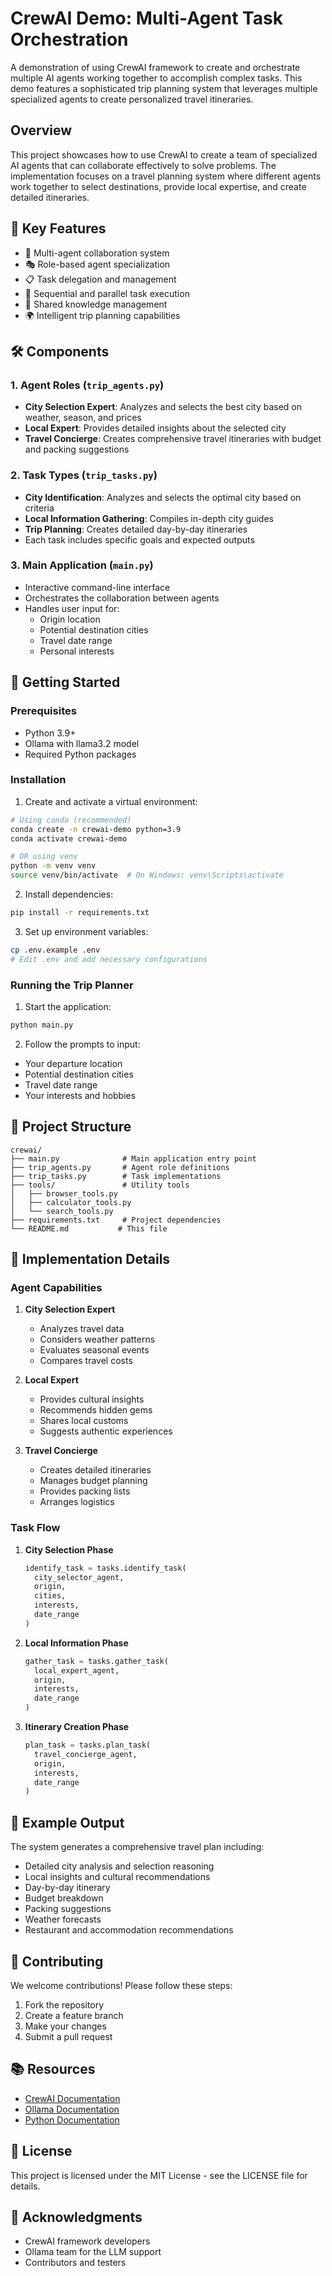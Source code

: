 # CrewAI Demo: Multi-Agent Task Orchestration

A demonstration of using CrewAI framework to create and orchestrate multiple AI agents working together to accomplish complex tasks. This demo features a sophisticated trip planning system that leverages multiple specialized agents to create personalized travel itineraries.

## Overview

This project showcases how to use CrewAI to create a team of specialized AI agents that can collaborate effectively to solve problems. The implementation focuses on a travel planning system where different agents work together to select destinations, provide local expertise, and create detailed itineraries.

## 🌟 Key Features

- 🤖 Multi-agent collaboration system
- 🎭 Role-based agent specialization
- 📋 Task delegation and management
- 🔄 Sequential and parallel task execution
- 🧠 Shared knowledge management
- 🌍 Intelligent trip planning capabilities

## 🛠️ Components

### 1. Agent Roles (`trip_agents.py`)
- **City Selection Expert**: Analyzes and selects the best city based on weather, season, and prices
- **Local Expert**: Provides detailed insights about the selected city
- **Travel Concierge**: Creates comprehensive travel itineraries with budget and packing suggestions

### 2. Task Types (`trip_tasks.py`)
- **City Identification**: Analyzes and selects the optimal city based on criteria
- **Local Information Gathering**: Compiles in-depth city guides
- **Trip Planning**: Creates detailed day-by-day itineraries
- Each task includes specific goals and expected outputs

### 3. Main Application (`main.py`)
- Interactive command-line interface
- Orchestrates the collaboration between agents
- Handles user input for:
  - Origin location
  - Potential destination cities
  - Travel date range
  - Personal interests

## 🚀 Getting Started

### Prerequisites
- Python 3.9+
- Ollama with llama3.2 model
- Required Python packages

### Installation

1. Create and activate a virtual environment:
```bash
# Using conda (recommended)
conda create -n crewai-demo python=3.9
conda activate crewai-demo

# OR using venv
python -m venv venv
source venv/bin/activate  # On Windows: venv\Scripts\activate
```

2. Install dependencies:
```bash
pip install -r requirements.txt
```

3. Set up environment variables:
```bash
cp .env.example .env
# Edit .env and add necessary configurations
```

### Running the Trip Planner

1. Start the application:
```bash
python main.py
```

2. Follow the prompts to input:
- Your departure location
- Potential destination cities
- Travel date range
- Your interests and hobbies

## 📁 Project Structure
```
crewai/
├── main.py              # Main application entry point
├── trip_agents.py       # Agent role definitions
├── trip_tasks.py        # Task implementations
├── tools/               # Utility tools
│   ├── browser_tools.py
│   ├── calculator_tools.py
│   └── search_tools.py
├── requirements.txt     # Project dependencies
└── README.md           # This file
```

## 🔧 Implementation Details

### Agent Capabilities

1. **City Selection Expert**
   - Analyzes travel data
   - Considers weather patterns
   - Evaluates seasonal events
   - Compares travel costs

2. **Local Expert**
   - Provides cultural insights
   - Recommends hidden gems
   - Shares local customs
   - Suggests authentic experiences

3. **Travel Concierge**
   - Creates detailed itineraries
   - Manages budget planning
   - Provides packing lists
   - Arranges logistics

### Task Flow

1. **City Selection Phase**
   ```python
   identify_task = tasks.identify_task(
     city_selector_agent,
     origin,
     cities,
     interests,
     date_range
   )
   ```

2. **Local Information Phase**
   ```python
   gather_task = tasks.gather_task(
     local_expert_agent,
     origin,
     interests,
     date_range
   )
   ```

3. **Itinerary Creation Phase**
   ```python
   plan_task = tasks.plan_task(
     travel_concierge_agent, 
     origin,
     interests,
     date_range
   )
   ```

## 🎯 Example Output

The system generates a comprehensive travel plan including:
- Detailed city analysis and selection reasoning
- Local insights and cultural recommendations
- Day-by-day itinerary
- Budget breakdown
- Packing suggestions
- Weather forecasts
- Restaurant and accommodation recommendations

## 🤝 Contributing

We welcome contributions! Please follow these steps:
1. Fork the repository
2. Create a feature branch
3. Make your changes
4. Submit a pull request

## 📚 Resources

- [CrewAI Documentation](https://docs.crewai.com/)
- [Ollama Documentation](https://ollama.ai/docs)
- [Python Documentation](https://docs.python.org/3/)

## 📄 License

This project is licensed under the MIT License - see the LICENSE file for details.

## 🙏 Acknowledgments

- CrewAI framework developers
- Ollama team for the LLM support
- Contributors and testers
